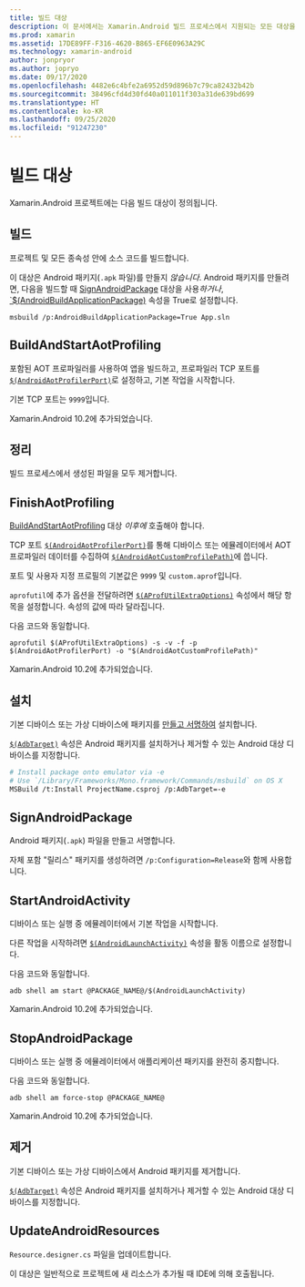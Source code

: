 ```yaml
---
title: 빌드 대상
description: 이 문서에서는 Xamarin.Android 빌드 프로세스에서 지원되는 모든 대상을 나열합니다.
ms.prod: xamarin
ms.assetid: 17DE89FF-F316-4620-B865-EF6E0963A29C
ms.technology: xamarin-android
author: jonpryor
ms.author: jopryo
ms.date: 09/17/2020
ms.openlocfilehash: 4482e6c4bfe2a6952d59d896b7c79ca82432b42b
ms.sourcegitcommit: 38496cfd4d30fd40a011011f303a31de639bd699
ms.translationtype: HT
ms.contentlocale: ko-KR
ms.lasthandoff: 09/25/2020
ms.locfileid: "91247230"
---
```

# <a name="build-targets"></a>빌드 대상

Xamarin.Android 프로젝트에는 다음 빌드 대상이 정의됩니다.

## <a name="build"></a>빌드

프로젝트 및 모든 종속성 안에 소스 코드를 빌드합니다.

이 대상은 Android 패키지(`.apk` 파일)를 만들지 *않습니다*.
Android 패키지를 만들려면, 다음을 빌드할 때 [SignAndroidPackage](#signandroidpackage) 대상을 사용*하거나*, [`$(AndroidBuildApplicationPackage)](~/android/deploy-test/building-apps/build-properties.md#androidbuildapplicationpackage) 속성을 True로 설정합니다.

```shell
msbuild /p:AndroidBuildApplicationPackage=True App.sln
```

## <a name="buildandstartaotprofiling"></a>BuildAndStartAotProfiling

포함된 AOT 프로파일러를 사용하여 앱을 빌드하고, 프로파일러 TCP 포트를 [`$(AndroidAotProfilerPort)`](~/android/deploy-test/building-apps/build-properties.md#androidaotprofilerport)로 설정하고, 기본 작업을 시작합니다.

기본 TCP 포트는 `9999`입니다.

Xamarin.Android 10.2에 추가되었습니다.

## <a name="clean"></a>정리

빌드 프로세스에서 생성된 파일을 모두 제거합니다.

## <a name="finishaotprofiling"></a>FinishAotProfiling

[BuildAndStartAotProfiling](#buildandstartaotprofiling) 대상 *이후에* 호출해야 합니다.

TCP 포트 [`$(AndroidAotProfilerPort)`](~/android/deploy-test/building-apps/build-properties.md#androidaotprofilerport)를 통해 디바이스 또는 에뮬레이터에서 AOT 프로파일러 데이터를 수집하여
[`$(AndroidAotCustomProfilePath)`](~/android/deploy-test/building-apps/build-properties.md#androidaotcustomprofilepath)에 씁니다.

포트 및 사용자 지정 프로필의 기본값은 `9999` 및 `custom.aprof`입니다.

`aprofutil`에 추가 옵션을 전달하려면 [`$(AProfUtilExtraOptions)`](~/android/deploy-test/building-apps/build-properties.md#aprofutilextraoptions) 속성에서 해당 항목을 설정합니다.
속성의 값에 따라 달라집니다.

다음 코드와 동일합니다.

```shell
aprofutil $(AProfUtilExtraOptions) -s -v -f -p $(AndroidAotProfilerPort) -o "$(AndroidAotCustomProfilePath)"
```

Xamarin.Android 10.2에 추가되었습니다.

## <a name="install"></a>설치

기본 디바이스 또는 가상 디바이스에 패키지를 [만들고 서명하여](#signandroidpackage) 설치합니다.

[`$(AdbTarget)`](~/android/deploy-test/building-apps/build-properties.md#adbtarget) 속성은 Android 패키지를 설치하거나 제거할 수 있는 Android 대상 디바이스를 지정합니다.

```bash
# Install package onto emulator via -e
# Use `/Library/Frameworks/Mono.framework/Commands/msbuild` on OS X
MSBuild /t:Install ProjectName.csproj /p:AdbTarget=-e
```

## <a name="signandroidpackage"></a>SignAndroidPackage

Android 패키지(`.apk`) 파일을 만들고 서명합니다.

자체 포함 "릴리스" 패키지를 생성하려면 `/p:Configuration=Release`와 함께 사용합니다.

## <a name="startandroidactivity"></a>StartAndroidActivity

디바이스 또는 실행 중 에뮬레이터에서 기본 작업을 시작합니다.

다른 작업을 시작하려면 [`$(AndroidLaunchActivity)`](~/android/deploy-test/building-apps/build-properties.md#androidlaunchactivity)
속성을 활동 이름으로 설정합니다.

다음 코드와 동일합니다.

```shell
adb shell am start @PACKAGE_NAME@/$(AndroidLaunchActivity)
```

Xamarin.Android 10.2에 추가되었습니다.

## <a name="stopandroidpackage"></a>StopAndroidPackage

디바이스 또는 실행 중 에뮬레이터에서 애플리케이션 패키지를 완전히 중지합니다.

다음 코드와 동일합니다.

```shell
adb shell am force-stop @PACKAGE_NAME@
```

Xamarin.Android 10.2에 추가되었습니다.

## <a name="uninstall"></a>제거

기본 디바이스 또는 가상 디바이스에서 Android 패키지를 제거합니다.

[`$(AdbTarget)`](~/android/deploy-test/building-apps/build-properties.md#adbtarget) 속성은 Android 패키지를 설치하거나 제거할 수 있는 Android 대상 디바이스를 지정합니다.

## <a name="updateandroidresources"></a>UpdateAndroidResources

`Resource.designer.cs` 파일을 업데이트합니다.

이 대상은 일반적으로 프로젝트에 새 리소스가 추가될 때 IDE에 의해 호출됩니다.
